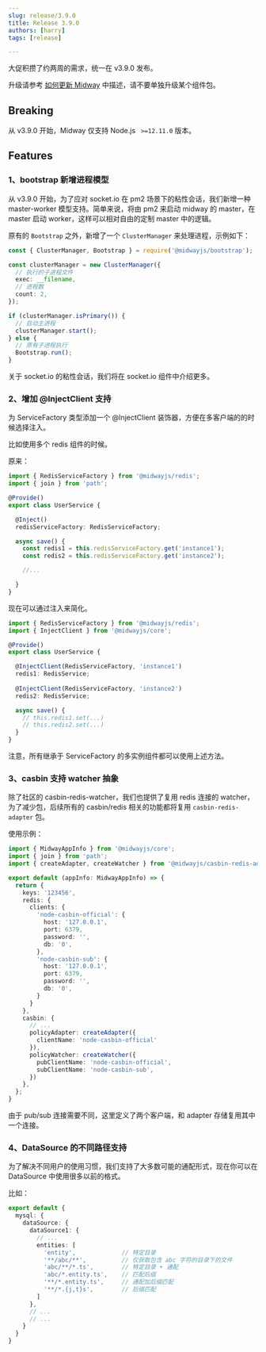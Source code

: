 ```yaml
---
slug: release/3.9.0
title: Release 3.9.0
authors: [harry]
tags: [release]

---
```


大促积攒了约两周的需求，统一在 v3.9.0 发布。

升级请参考  [如何更新 Midway](/docs/how_to_update_midway) 中描述，请不要单独升级某个组件包。



## Breaking

从 v3.9.0 开始，Midway 仅支持 Node.js ` >=12.11.0` 版本。



## Features



### 1、bootstrap 新增进程模型

从 v3.9.0 开始，为了应对 socket.io 在 pm2 场景下的粘性会话，我们新增一种 master-worker 模型支持。简单来说，将由 pm2 来启动 midway 的 master，在 master 启动 worker，这样可以相对自由的定制 master 中的逻辑。

原有的 `Bootstrap` 之外，新增了一个 `ClusterManager` 来处理进程，示例如下：

```typescript
const { ClusterManager, Bootstrap } = require('@midwayjs/bootstrap');

const clusterManager = new ClusterManager({
  // 执行的子进程文件
  exec: __filename,
  // 进程数
  count: 2,
});

if (clusterManager.isPrimary()) {
  // 启动主进程
  clusterManager.start();
} else {
  // 原有子进程执行
  Bootstrap.run();
}
```

关于 socket.io 的粘性会话，我们将在 socket.io 组件中介绍更多。



### 2、增加 @InjectClient 支持

为 ServiceFactory 类型添加一个 @InjectClient 装饰器，方便在多客户端的的时候选择注入。

比如使用多个 redis 组件的时候。

原来：

```typescript
import { RedisServiceFactory } from '@midwayjs/redis';
import { join } from 'path';

@Provide()
export class UserService {

  @Inject()
  redisServiceFactory: RedisServiceFactory;

  async save() {
    const redis1 = this.redisServiceFactory.get('instance1');
    const redis2 = this.redisServiceFactory.get('instance2');

    //...

  }
}
```

现在可以通过注入来简化。

```typescript
import { RedisServiceFactory } from '@midwayjs/redis';
import { InjectClient } from '@midwayjs/core';

@Provide()
export class UserService {

  @InjectClient(RedisServiceFactory, 'instance1')
  redis1: RedisService;
  
  @InjectClient(RedisServiceFactory, 'instance2')
  redis2: RedisService;

  async save() {
    // this.redis1.set(...)
    // this.redis2.set(...)
  }
}
```

注意，所有继承于 ServiceFactory 的多实例组件都可以使用上述方法。



### 3、casbin 支持 watcher  抽象

除了社区的 casbin-redis-watcher，我们也提供了复用 redis 连接的 watcher，为了减少包，后续所有的 casbin/redis 相关的功能都将复用 `casbin-redis-adapter` 包。

使用示例：

```typescript
import { MidwayAppInfo } from '@midwayjs/core';
import { join } from 'path';
import { createAdapter, createWatcher } from '@midwayjs/casbin-redis-adapter';

export default (appInfo: MidwayAppInfo) => {
  return {
    keys: '123456',
    redis: {
      clients: {
        'node-casbin-official': {
          host: '127.0.0.1',
          port: 6379,
          password: '',
          db: '0',
        },
        'node-casbin-sub': {
          host: '127.0.0.1',
          port: 6379,
          password: '',
          db: '0',
        }
      }
    },
    casbin: {
      // ...
      policyAdapter: createAdapter({
        clientName: 'node-casbin-official'
      }),
      policyWatcher: createWatcher({
        pubClientName: 'node-casbin-official',
        subClientName: 'node-casbin-sub',
      })
    },
  };
}

```

由于 pub/sub 连接需要不同，这里定义了两个客户端，和 adapter 存储复用其中一个连接。



### 4、DataSource 的不同路径支持

为了解决不同用户的使用习惯，我们支持了大多数可能的通配形式，现在你可以在 DataSource 中使用很多以前的格式。

比如：

```typescript
export default {
  mysql: {
    dataSource: {
      dataSource1: {
        // ...
        entities: [
          'entity',             // 特定目录
          '**/abc/**',          // 仅获取包含 abc 字符的目录下的文件
          'abc/**/*.ts',        // 特定目录 + 通配
          'abc/*.entity.ts',    // 匹配后缀
          '**/*.entity.ts',     // 通配加后缀匹配
          '**/*.{j,t}s',        // 后缀匹配
        ]
      },
      // ...
      // ...
    }
  }
}
```

